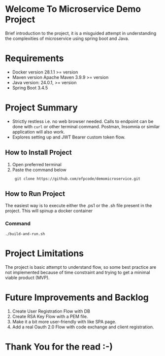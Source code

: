 # Welcome To Microservice Demo Project
Brief introduction to the project, it is a misguided attempt in understanding the complexities of microservice using spring boot and Java. 

# Requirements
* Docker version 28.1.1 >= version
* Maven version Apache Maven 3.9.9 >= version
* Java version: 24.0.1, >= version
* Spring Boot 3.4.5

# Project Summary
* Strictly restless i.e. no web browser needed. Calls to endpoint can be done with ``curl`` or other terminal command. Postman, Insomnia or similar application will also work. 
* Explores setting up and JWT Bearer custom token flow.

## How to Install Project
1. Open preferred terminal 
2. Paste the command below
   ```shell
    git clone https://github.com/efpcode/demomicroservice.git
   ```

## How to Run Project
The easiest way is to execute either the .ps1 or the .sh file present in the project.
This will spinup a docker container

### Command 
```shell
./build-and-run.sh
```

# Project Limitations
The project is basic attempt to understand flow, so some best practice are not implemented because of time constraint and 
trying to get a minimal viable product (MVP).

# Future Improvements and Backlog 
1. Create User Registration Flow with DB 
2. Create RSA Key Flow with a PEM file. 
3. Make it a bit more user-friendly with like SPA page.
4. Add a real Oauth 2.0 Flow with code exchange and client registration.   


# Thank You for the read :-)




